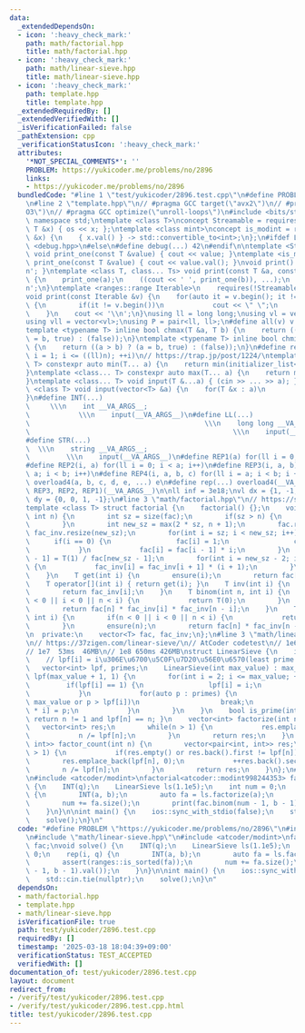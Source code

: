 ```yaml
---
data:
  _extendedDependsOn:
  - icon: ':heavy_check_mark:'
    path: math/factorial.hpp
    title: math/factorial.hpp
  - icon: ':heavy_check_mark:'
    path: math/linear-sieve.hpp
    title: math/linear-sieve.hpp
  - icon: ':heavy_check_mark:'
    path: template.hpp
    title: template.hpp
  _extendedRequiredBy: []
  _extendedVerifiedWith: []
  _isVerificationFailed: false
  _pathExtension: cpp
  _verificationStatusIcon: ':heavy_check_mark:'
  attributes:
    '*NOT_SPECIAL_COMMENTS*': ''
    PROBLEM: https://yukicoder.me/problems/no/2896
    links:
    - https://yukicoder.me/problems/no/2896
  bundledCode: "#line 1 \"test/yukicoder/2896.test.cpp\"\n#define PROBLEM \"https://yukicoder.me/problems/no/2896\"\
    \n#line 2 \"template.hpp\"\n// #pragma GCC target(\"avx2\")\n// #pragma GCC optimize(\"\
    O3\")\n// #pragma GCC optimize(\"unroll-loops\")\n#include <bits/stdc++.h>\nusing\
    \ namespace std;\ntemplate <class T>\nconcept Streamable = requires(ostream os,\
    \ T &x) { os << x; };\ntemplate <class mint>\nconcept is_modint = requires(mint\
    \ &x) {\n    { x.val() } -> std::convertible_to<int>;\n};\n#ifdef LOCAL\n#include\
    \ <debug.hpp>\n#else\n#define debug(...) 42\n#endif\n\ntemplate <Streamable T>\
    \ void print_one(const T &value) { cout << value; }\ntemplate <is_modint T> void\
    \ print_one(const T &value) { cout << value.val(); }\nvoid print() { cout << '\\\
    n'; }\ntemplate <class T, class... Ts> void print(const T &a, const Ts &...b)\
    \ {\n    print_one(a);\n    ((cout << ' ', print_one(b)), ...);\n    cout << '\\\
    n';\n}\ntemplate <ranges::range Iterable>\n    requires(!Streamable<Iterable>)\n\
    void print(const Iterable &v) {\n    for(auto it = v.begin(); it != v.end(); ++it)\
    \ {\n        if(it != v.begin())\n            cout << \" \";\n        print_one(*it);\n\
    \    }\n    cout << '\\n';\n}\nusing ll = long long;\nusing vl = vector<ll>;\n\
    using vll = vector<vl>;\nusing P = pair<ll, ll>;\n#define all(v) v.begin(), v.end()\n\
    template <typename T> inline bool chmax(T &a, T b) {\n    return ((a < b) ? (a\
    \ = b, true) : (false));\n}\ntemplate <typename T> inline bool chmin(T &a, T b)\
    \ {\n    return ((a > b) ? (a = b, true) : (false));\n}\n#define rep1(i, n) for(ll\
    \ i = 1; i <= ((ll)n); ++i)\n// https://trap.jp/post/1224/\ntemplate <class...\
    \ T> constexpr auto min(T... a) {\n    return min(initializer_list<common_type_t<T...>>{a...});\n\
    }\ntemplate <class... T> constexpr auto max(T... a) {\n    return max(initializer_list<common_type_t<T...>>{a...});\n\
    }\ntemplate <class... T> void input(T &...a) { (cin >> ... >> a); }\ntemplate\
    \ <class T> void input(vector<T> &a) {\n    for(T &x : a)\n        cin >> x;\n\
    }\n#define INT(...)                                                          \
    \     \\\n    int __VA_ARGS__;                                               \
    \            \\\n    input(__VA_ARGS__)\n#define LL(...)                     \
    \                                           \\\n    long long __VA_ARGS__;   \
    \                                                  \\\n    input(__VA_ARGS__)\n\
    #define STR(...)                                                             \
    \  \\\n    string __VA_ARGS__;                                               \
    \         \\\n    input(__VA_ARGS__)\n#define REP1(a) for(ll i = 0; i < a; i++)\n\
    #define REP2(i, a) for(ll i = 0; i < a; i++)\n#define REP3(i, a, b) for(ll i =\
    \ a; i < b; i++)\n#define REP4(i, a, b, c) for(ll i = a; i < b; i += c)\n#define\
    \ overload4(a, b, c, d, e, ...) e\n#define rep(...) overload4(__VA_ARGS__, REP4,\
    \ REP3, REP2, REP1)(__VA_ARGS__)\n\nll inf = 3e18;\nvl dx = {1, -1, 0, 0};\nvl\
    \ dy = {0, 0, 1, -1};\n#line 3 \"math/factorial.hpp\"\n// https://suisen-cp.github.io/cp-library-cpp/library/math/factorial.hpp\n\
    template <class T> struct factorial {\n    factorial() {};\n    void ensure(const\
    \ int n) {\n        int sz = size(fac);\n        if(sz > n) {\n            return;\n\
    \        }\n        int new_sz = max(2 * sz, n + 1);\n        fac.resize(new_sz),\
    \ fac_inv.resize(new_sz);\n        for(int i = sz; i < new_sz; i++) {\n      \
    \      if(i == 0) {\n                fac[i] = 1;\n                continue;\n\
    \            }\n            fac[i] = fac[i - 1] * i;\n        }\n        fac_inv[new_sz\
    \ - 1] = T(1) / fac[new_sz - 1];\n        for(int i = new_sz - 2; i >= sz; i--)\
    \ {\n            fac_inv[i] = fac_inv[i + 1] * (i + 1);\n        }\n        return;\n\
    \    }\n    T get(int i) {\n        ensure(i);\n        return fac[i];\n    }\n\
    \    T operator[](int i) { return get(i); }\n    T inv(int i) {\n        ensure(i);\n\
    \        return fac_inv[i];\n    }\n    T binom(int n, int i) {\n        if(n\
    \ < 0 || i < 0 || n < i) {\n            return T(0);\n        }\n        ensure(n);\n\
    \        return fac[n] * fac_inv[i] * fac_inv[n - i];\n    }\n    T perm(int n,\
    \ int i) {\n        if(n < 0 || i < 0 || n < i) {\n            return T(0);\n\
    \        }\n        ensure(n);\n        return fac[n] * fac_inv[n - i];\n    }\n\
    \n  private:\n    vector<T> fac, fac_inv;\n};\n#line 3 \"math/linear-sieve.hpp\"\
    \n// https://37zigen.com/linear-sieve/\n// AtCoder codetest\n// 1e6   7ms 7.5MB\n\
    // 1e7  53ms  46MB\n// 1e8 650ms 426MB\nstruct LinearSieve {\n    int max_value;\n\
    \    // lpf[i] = i\u306E\u6700\u5C0F\u7D20\u56E0\u6570(least prime factor)\n \
    \   vector<int> lpf, primes;\n    LinearSieve(int max_value) : max_value(max_value),\
    \ lpf(max_value + 1, 1) {\n        for(int i = 2; i <= max_value; ++i) {\n   \
    \         if(lpf[i] == 1) {\n                lpf[i] = i;\n                primes.emplace_back(i);\n\
    \            }\n            for(auto p : primes) {\n                if(p * i >\
    \ max_value or p > lpf[i])\n                    break;\n                lpf[p\
    \ * i] = p;\n            }\n        }\n    }\n    bool is_prime(int n) const {\
    \ return n != 1 and lpf[n] == n; }\n    vector<int> factorize(int n) {\n     \
    \   vector<int> res;\n        while(n > 1) {\n            res.emplace_back(lpf[n]);\n\
    \            n /= lpf[n];\n        }\n        return res;\n    }\n    vector<pair<int,\
    \ int>> factor_count(int n) {\n        vector<pair<int, int>> res;\n        while(n\
    \ > 1) {\n            if(res.empty() or res.back().first != lpf[n])\n        \
    \        res.emplace_back(lpf[n], 0);\n            ++res.back().second;\n    \
    \        n /= lpf[n];\n        }\n        return res;\n    }\n};\n#line 4 \"test/yukicoder/2896.test.cpp\"\
    \n#include <atcoder/modint>\nfactorial<atcoder::modint998244353> fac;\nvoid solve()\
    \ {\n    INT(q);\n    LinearSieve ls(1.1e5);\n    int num = 0;\n    rep(i, q)\
    \ {\n        INT(a, b);\n        auto fa = ls.factorize(a);\n        assert(ranges::is_sorted(fa));\n\
    \        num += fa.size();\n        print(fac.binom(num - 1, b - 1).val());\n\
    \    }\n}\n\nint main() {\n    ios::sync_with_stdio(false);\n    std::cin.tie(nullptr);\n\
    \    solve();\n}\n"
  code: "#define PROBLEM \"https://yukicoder.me/problems/no/2896\"\n#include \"math/factorial.hpp\"\
    \n#include \"math/linear-sieve.hpp\"\n#include <atcoder/modint>\nfactorial<atcoder::modint998244353>\
    \ fac;\nvoid solve() {\n    INT(q);\n    LinearSieve ls(1.1e5);\n    int num =\
    \ 0;\n    rep(i, q) {\n        INT(a, b);\n        auto fa = ls.factorize(a);\n\
    \        assert(ranges::is_sorted(fa));\n        num += fa.size();\n        print(fac.binom(num\
    \ - 1, b - 1).val());\n    }\n}\n\nint main() {\n    ios::sync_with_stdio(false);\n\
    \    std::cin.tie(nullptr);\n    solve();\n}\n"
  dependsOn:
  - math/factorial.hpp
  - template.hpp
  - math/linear-sieve.hpp
  isVerificationFile: true
  path: test/yukicoder/2896.test.cpp
  requiredBy: []
  timestamp: '2025-03-18 18:04:39+09:00'
  verificationStatus: TEST_ACCEPTED
  verifiedWith: []
documentation_of: test/yukicoder/2896.test.cpp
layout: document
redirect_from:
- /verify/test/yukicoder/2896.test.cpp
- /verify/test/yukicoder/2896.test.cpp.html
title: test/yukicoder/2896.test.cpp
---
```

